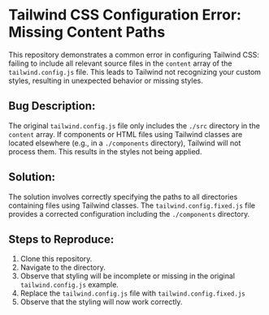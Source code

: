 # Tailwind CSS Configuration Error: Missing Content Paths

This repository demonstrates a common error in configuring Tailwind CSS: failing to include all relevant source files in the `content` array of the `tailwind.config.js` file. This leads to Tailwind not recognizing your custom styles, resulting in unexpected behavior or missing styles.

## Bug Description:

The original `tailwind.config.js` file only includes the `./src` directory in the `content` array. If components or HTML files using Tailwind classes are located elsewhere (e.g., in a `./components` directory), Tailwind will not process them.  This results in the styles not being applied.

## Solution:

The solution involves correctly specifying the paths to all directories containing files using Tailwind classes. The `tailwind.config.fixed.js` file provides a corrected configuration including the `./components` directory.

## Steps to Reproduce:

1.  Clone this repository.
2.  Navigate to the directory.
3.  Observe that styling will be incomplete or missing in the original `tailwind.config.js` example.
4.  Replace the `tailwind.config.js` file with `tailwind.config.fixed.js`
5.  Observe that the styling will now work correctly.
